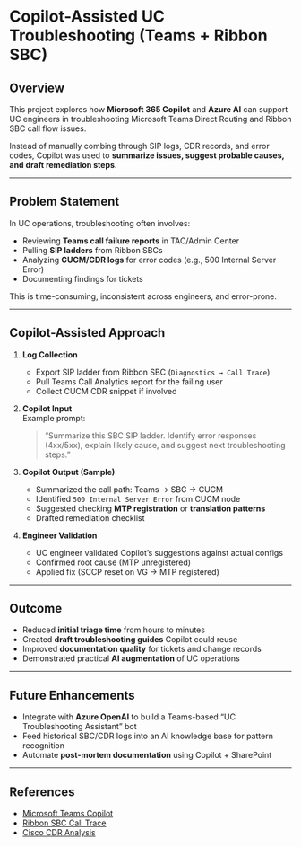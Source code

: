 # Copilot-Assisted UC Troubleshooting (Teams + Ribbon SBC)

## Overview
This project explores how **Microsoft 365 Copilot** and **Azure AI** can support UC engineers in troubleshooting Microsoft Teams Direct Routing and Ribbon SBC call flow issues.  

Instead of manually combing through SIP logs, CDR records, and error codes, Copilot was used to **summarize issues, suggest probable causes, and draft remediation steps**.  

---

## Problem Statement
In UC operations, troubleshooting often involves:
- Reviewing **Teams call failure reports** in TAC/Admin Center  
- Pulling **SIP ladders** from Ribbon SBCs  
- Analyzing **CUCM/CDR logs** for error codes (e.g., 500 Internal Server Error)  
- Documenting findings for tickets  

This is time-consuming, inconsistent across engineers, and error-prone.  

---

## Copilot-Assisted Approach
1. **Log Collection**  
   - Export SIP ladder from Ribbon SBC (`Diagnostics → Call Trace`)  
   - Pull Teams Call Analytics report for the failing user  
   - Collect CUCM CDR snippet if involved  

2. **Copilot Input**  
   Example prompt:  
   > “Summarize this SBC SIP ladder. Identify error responses (4xx/5xx), explain likely cause, and suggest next troubleshooting steps.”  

3. **Copilot Output (Sample)**  
   - Summarized the call path: Teams → SBC → CUCM  
   - Identified `500 Internal Server Error` from CUCM node  
   - Suggested checking **MTP registration** or **translation patterns**  
   - Drafted remediation checklist  

4. **Engineer Validation**  
   - UC engineer validated Copilot’s suggestions against actual configs  
   - Confirmed root cause (MTP unregistered)  
   - Applied fix (SCCP reset on VG → MTP registered)  

---

## Outcome
- Reduced **initial triage time** from hours to minutes  
- Created **draft troubleshooting guides** Copilot could reuse  
- Improved **documentation quality** for tickets and change records  
- Demonstrated practical **AI augmentation** of UC operations  

---

## Future Enhancements
- Integrate with **Azure OpenAI** to build a Teams-based “UC Troubleshooting Assistant” bot  
- Feed historical SBC/CDR logs into an AI knowledge base for pattern recognition  
- Automate **post-mortem documentation** using Copilot + SharePoint  

---

## References
- [Microsoft Teams Copilot](https://learn.microsoft.com/en-us/microsoft-365-copilot/overview)  
- [Ribbon SBC Call Trace](https://support.ribboncommunications.com/)  
- [Cisco CDR Analysis](https://www.cisco.com/c/en/us/support/unified-communications/unified-communications-manager-callmanager/products-technical-reference-list.html)  
